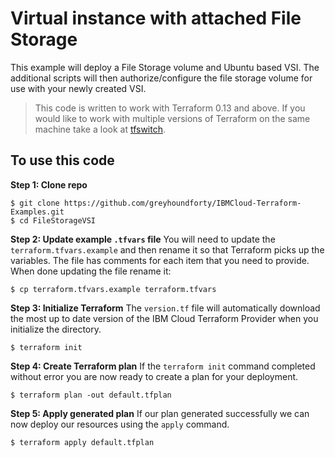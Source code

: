 # Virtual instance with attached File Storage
This example will deploy a File Storage volume and Ubuntu based VSI. The additional scripts will then authorize/configure the file storage volume for use with your newly created VSI. 

> This code is written to work with Terraform 0.13 and above. If you would like to work with multiple versions of Terraform on the same machine take a look at [tfswitch](https://github.com/warrensbox/terraform-switcher).

## To use this code
**Step 1: Clone repo**

```shell
$ git clone https://github.com/greyhoundforty/IBMCloud-Terraform-Examples.git
$ cd FileStorageVSI
```

**Step 2: Update example `.tfvars` file**
You will need to update the `terraform.tfvars.example` and then rename it so that Terraform picks up the variables. The file has comments for each item that you need to provide. When done updating the file rename it:

```shell
$ cp terraform.tfvars.example terraform.tfvars
```

**Step 3: Initialize Terraform**
The `version.tf` file will automatically download the most up to date version of the IBM Cloud Terraform Provider when you initialize the directory.

```shell
$ terraform init
```

**Step 4: Create Terraform plan**
If the `terraform init` command completed without error you are now ready to create a plan for your deployment.

```shell
$ terraform plan -out default.tfplan
```

**Step 5: Apply generated plan**
If our plan generated successfully we can now deploy our resources using the `apply` command.

```shell
$ terraform apply default.tfplan
```
